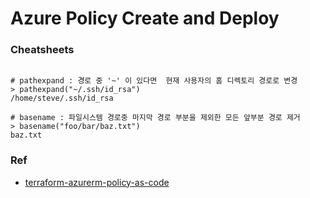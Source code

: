 # Azure Policy Create and Deploy

### Cheatsheets
```

# pathexpand : 경로 중 '~' 이 있다면  현재 사용자의 홈 디렉토리 경로로 변경
> pathexpand("~/.ssh/id_rsa")
/home/steve/.ssh/id_rsa

# basename : 파일시스템 경로중 마지막 경로 부분을 제외한 모든 앞부분 경로 제거
> basename("foo/bar/baz.txt")
baz.txt
```

### Ref
- [terraform-azurerm-policy-as-code](https://github.com/gettek/terraform-azurerm-policy-as-code/tree/main)